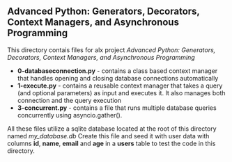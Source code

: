 ## Advanced Python: Generators, Decorators, Context Managers, and Asynchronous Programming

This directory contais files for alx project *Advanced Python: Generators, Decorators, Context Managers, and Asynchronous Programming*
 - **0-databaseconnection.py** - contains a class based context manager that handles opening and closing database connections automatically
 - **1-execute.py** - contains a reusable context manager that takes a query (and optional parameters) as input and executes it. It also manages both connection and the query execution
 - **3-concurrent.py** - contains a file that runs multiple database queries concurrently using asyncio.gather().

All these files utilize a sqlite database located at the root of this directory named *my_database.db*
Create this file and seed it with user data with columns **id**, **name**, **email** and **age** in a **users** table to test the code in this directory.